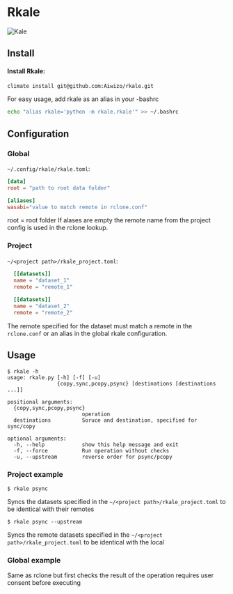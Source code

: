 # Rkale

![Kale](kale.jpg)

## Install
#### Install Rkale:  
```bash
climate install git@github.com:Aiwizo/rkale.git
```
For easy usage, add rkale as an alias in your -bashrc
```bash
echo "alias rkale='python -m rkale.rkale'" >> ~/.bashrc
```


## Configuration

### Global

`~/.config/rkale/rkale.toml`:
```toml
[data]
root = "path to root data folder"

[aliases]
wasabi="value to match remote in rclone.conf"
```
root = root folder 
If alases are empty the remote name from the project config is used in the rclone lookup.

### Project
`~/<project path>/rkale_project.toml`:
```toml
  [[datasets]]
  name = "dataset_1"
  remote = "remote_1"
  
  [[datasets]]
  name = "dataset_2"
  remote = "remote_2"
  ```
The remote specified for the dataset must match a remote in the `rclone.conf` or an alias in the global rkale configuration.

## Usage
```
$ rkale -h
usage: rkale.py [-h] [-f] [-u]
                {copy,sync,pcopy,psync} [destinations [destinations ...]]

positional arguments:
  {copy,sync,pcopy,psync}
                        operation
  destinations          Soruce and destination, specified for sync/copy

optional arguments:
  -h, --help            show this help message and exit
  -f, --force           Run operation without checks
  -u, --upstream        reverse order for psync/pcopy
```
### Project example
```
$ rkale psync
```
Syncs the datasets specified in the `~/<project path>/rkale_project.toml` to be identical with their remotes
```
$ rkale psync --upstream
```
Syncs the remote datasets specified in the `~/<project path>/rkale_project.toml` to be identical with the local

### Global example
Same as rclone but first checks the result of the operation requires user consent before executing
